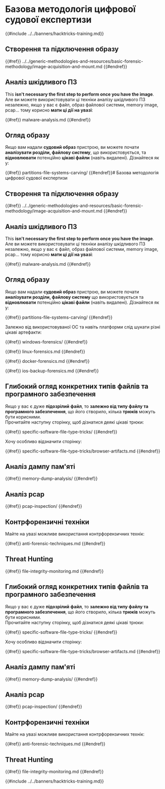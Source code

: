 # Базова методологія цифрової судової експертизи

{{#include ../../banners/hacktricks-training.md}}

## Створення та підключення образу


{{#ref}}
../../generic-methodologies-and-resources/basic-forensic-methodology/image-acquisition-and-mount.md
{{#endref}}

## Аналіз шкідливого ПЗ

This **isn't necessary the first step to perform once you have the image**. Але ви можете використовувати ці техніки аналізу шкідливого ПЗ незалежно, якщо у вас є файл, образ файлової системи, memory image, pcap... тому корисно **мати ці дії на увазі**:


{{#ref}}
malware-analysis.md
{{#endref}}

## Огляд образу

Якщо вам надали **судовий образ** пристрою, ви можете почати **аналізувати розділи, файлову систему**, що використовується, та **відновлювати** потенційно **цікаві файли** (навіть видалені). Дізнайтеся як у:


{{#ref}}
partitions-file-systems-carving/
{{#endref}}# Базова методологія цифрової судової експертизи



## Створення та підключення образу


{{#ref}}
../../generic-methodologies-and-resources/basic-forensic-methodology/image-acquisition-and-mount.md
{{#endref}}

## Аналіз шкідливого ПЗ

This **isn't necessary the first step to perform once you have the image**. Але ви можете використовувати ці техніки аналізу шкідливого ПЗ незалежно, якщо у вас є файл, образ файлової системи, memory image, pcap... тому корисно **мати ці дії на увазі**:


{{#ref}}
malware-analysis.md
{{#endref}}

## Огляд образу

Якщо вам надали **судовий образ** пристрою, ви можете почати **аналізувати розділи, файлову систему** що використовується та **відновлювати** потенційно **цікаві файли** (навіть видалені). Дізнайтеся як у:


{{#ref}}
partitions-file-systems-carving/
{{#endref}}

Залежно від використовуваної ОС та навіть платформи слід шукати різні цікаві артефакти:


{{#ref}}
windows-forensics/
{{#endref}}


{{#ref}}
linux-forensics.md
{{#endref}}


{{#ref}}
docker-forensics.md
{{#endref}}


{{#ref}}
ios-backup-forensics.md
{{#endref}}

## Глибокий огляд конкретних типів файлів та програмного забезпечення

Якщо у вас є дуже **підозрілий** **файл**, то **залежно від типу файлу та програмного забезпечення**, що його створило, кілька **трюків** можуть бути корисними.\
Прочитайте наступну сторінку, щоб дізнатися деякі цікаві трюки:


{{#ref}}
specific-software-file-type-tricks/
{{#endref}}

Хочу особливо відзначити сторінку:


{{#ref}}
specific-software-file-type-tricks/browser-artifacts.md
{{#endref}}

## Аналіз дампу пам'яті


{{#ref}}
memory-dump-analysis/
{{#endref}}

## Аналіз pcap


{{#ref}}
pcap-inspection/
{{#endref}}

## **Контрфорензичні техніки**

Майте на увазі можливе використання контрфорензичних технік:


{{#ref}}
anti-forensic-techniques.md
{{#endref}}

## Threat Hunting


{{#ref}}
file-integrity-monitoring.md
{{#endref}}



## Глибокий огляд конкретних типів файлів та програмного забезпечення

Якщо у вас є дуже **підозрілий** **файл**, то **залежно від типу файлу та програмного забезпечення**, що його створило, кілька **трюків** можуть бути корисними.\
Прочитайте наступну сторінку, щоб дізнатися деякі цікаві трюки:


{{#ref}}
specific-software-file-type-tricks/
{{#endref}}

Хочу особливо відзначити сторінку:


{{#ref}}
specific-software-file-type-tricks/browser-artifacts.md
{{#endref}}

## Аналіз дампу пам'яті


{{#ref}}
memory-dump-analysis/
{{#endref}}

## Аналіз pcap


{{#ref}}
pcap-inspection/
{{#endref}}

## **Контрфорензичні техніки**

Майте на увазі можливе використання контрфорензичних технік:


{{#ref}}
anti-forensic-techniques.md
{{#endref}}

## Threat Hunting


{{#ref}}
file-integrity-monitoring.md
{{#endref}}

{{#include ../../banners/hacktricks-training.md}}
